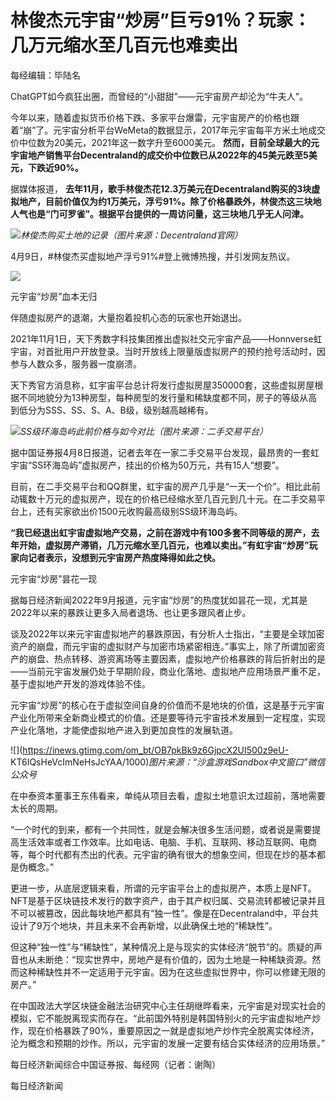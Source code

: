 # 林俊杰元宇宙“炒房”巨亏91％？玩家：几万元缩水至几百元也难卖出

每经编辑：毕陆名

ChatGPT如今疯狂出圈，而曾经的“小甜甜”——元宇宙房产却沦为“牛夫人”。

今年以来，随着虚拟货币价格下跌、多家平台爆雷，元宇宙房产的价格也跟着“崩”了。元宇宙分析平台WeMeta的数据显示，2017年元宇宙每平方米土地成交价中位数为20美元，2021年这一数字升至6000美元。
**然而，目前全球最大的元宇宙地产销售平台Decentraland的成交价中位数已从2022年的45美元跌至5美元，下跌近90%。**

据媒体报道，
**去年11月，歌手林俊杰花12.3万美元在Decentraland购买的3块虚拟地产，目前价值仅为约1万美元，浮亏91%。除了价格暴跌外，林俊杰这三块地人气也是“门可罗雀”。根据平台提供的一周访问量，这三块地几乎无人问津。**

![](https://inews.gtimg.com/om_bt/Ogr86YC7L1sfroFaJfTVyYh4vg2CJgw9SQ6jwCgp8oJZ0AA/1000)_林俊杰购买土地的记录（图片来源：Decentraland官网）_

4月9日，#林俊杰买虚拟地产浮亏91%#登上微博热搜，并引发网友热议。

![](https://inews.gtimg.com/om_bt/O6xeUFy1M7UaLur0bMD8MqqZDnLJd6GQOXjaiUCv556BoAA/1000)

元宇宙“炒房”血本无归

伴随虚拟房产的退潮，大量抱着投机心态的玩家也开始退出。

2021年11月1日，天下秀数字科技集团推出虚拟社交元宇宙产品——Honnverse虹宇宙，对首批用户开放登录。当时开放线上限量版虚拟房产的预约抢号活动时，因参与人数众多，服务器一度崩溃。

天下秀官方消息称，虹宇宙平台总计将发行虚拟房屋350000套，这些虚拟房屋根据不同地貌分为13种房型，每种房型的发行量和稀缺度都不同，房子的等级从高到低分为SSS、SS、S、A、B级，级别越高越稀有。

![](https://inews.gtimg.com/om_bt/O9Uwnwm2nB5PIS3xDunO9BREQ7tFDbZ8qBEjHvOCOjfhEAA/1000)_SS级环海岛屿此前价格与如今对比（图片来源：二手交易平台）_

据中国证券报4月8日报道，记者去年在一家二手交易平台发现，最昂贵的一套虹宇宙“SS环海岛屿”虚拟房产，挂出的价格为50万元，共有15人“想要”。

目前，在二手交易平台和QQ群里，虹宇宙的房产几乎是“一天一个价”。相比此前动辄数十万元的虚拟房产，现在的价格已经缩水至几百元到几十元。在二手交易平台上，还有买家欲出价1500元收购最高级别SS级环海岛屿。

**“我已经退出虹宇宙虚拟地产交易，之前在游戏中有100多套不同等级的房产，去年开始，虚拟房产滞销，几万元缩水至几百元，也难以卖出。”有虹宇宙“炒房”玩家向记者表示，没想到元宇宙房产热度降得如此之快。**

元宇宙“炒房”昙花一现

据每日经济新闻2022年9月报道，元宇宙“炒房”的热度犹如昙花一现，尤其是2022年以来的暴跌让更多入局者退场、也让更多跟风者止步。

谈及2022年以来元宇宙虚拟地产的暴跌原因，有分析人士指出，“主要是全球加密资产的崩盘，而元宇宙的虚拟财产与加密市场紧密相连。”事实上，除了所谓加密资产的崩盘、热点转移、游资离场等主要因素，虚拟地产价格暴跌的背后折射出的是——当前元宇宙发展仍处于早期阶段，商业化落地、虚拟地产应用场景严重不足，基于虚拟地产开发的游戏体验不佳。

元宇宙“炒房”的核心在于虚拟空间自身的价值而不是地块的价值，这是基于元宇宙产业化所带来全新商业模式的价值。还是要等待元宇宙技术发展到一定程度，实现产业化落地，才能使虚拟地产进入到更加良性的发展轨道。

![](https://inews.gtimg.com/om_bt/OB7pkBk9z6GjpcX2UI500z9eU-
KT6IQsHeVcImNeHsJcYAA/1000)_图片来源：“沙盒游戏Sandbox中文窗口”微信公众号_

在中泰资本董事王东伟看来，单纯从项目去看，虚拟土地意识太过超前，落地需要太长的周期。

“一个时代的到来，都有一个共同性，就是会解决很多生活问题，或者说是需要提高生活效率或者工作效率。比如电话、电脑、手机、互联网、移动互联网、电商等，每个时代都有杰出的代表。元宇宙的确有很大的想象空间，但现在炒的基本都是伪概念。”

更进一步，从底层逻辑来看，所谓的元宇宙平台上的虚拟房产，本质上是NFT。NFT是基于区块链技术发行的数字资产，由于其产权归属、交易流转都被记录并且不可以被篡改，因此每块地产都具有“独一性”。像是在Decentraland中，平台共设计了9万个地块，并且未来不会再新增，以此确保土地的“稀缺性”。

但这种“独一性”与“稀缺性”，某种情况上是与现实的实体经济“脱节”的。质疑的声音也从未断绝：“现实世界中，房地产是有价值的，因为土地是一种稀缺资源。然而这种稀缺性并不一定适用于元宇宙。因为在这些虚拟世界中，你可以修建无限的房产。”

在中国政法大学区块链金融法治研究中心主任胡继晔看来，元宇宙是对现实社会的模拟，它不能脱离现实而存在。“此前国外特别是韩国特别火的元宇宙虚拟地产炒作，现在价格暴跌了90%，重要原因之一就是虚拟地产炒作完全脱离实体经济，沦为概念和预期的炒作。所以，元宇宙的发展一定要有结合实体经济的应用场景。”

每日经济新闻综合中国证券报、每经网（记者：谢陶）

每日经济新闻

